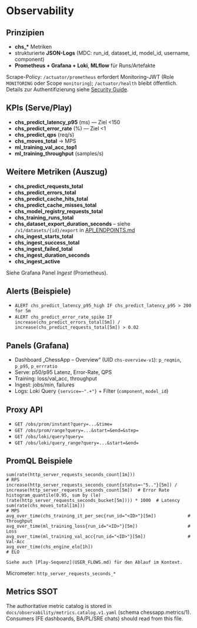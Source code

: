 # Observability

## Prinzipien

- **chs\_\*** Metriken
- strukturierte **JSON-Logs** (MDC: run_id, dataset_id, model_id, username, component)
- **Prometheus + Grafana + Loki**, **MLflow** für Runs/Artefakte

Scrape-Policy: `/actuator/prometheus` erfordert Monitoring-JWT (Role `MONITORING` oder Scope `monitoring`); `/actuator/health` bleibt öffentlich. Details zur Authentifizierung siehe [Security Guide](SECURITY_GUIDE.md).

## KPIs (Serve/Play)

- **chs_predict_latency_p95** (ms) — Ziel <150
- **chs_predict_error_rate** (%) — Ziel <1
- **chs_predict_qps** (req/s)
- **chs_moves_total** → MPS
- **ml_training_val_acc_top1**
- **ml_training_throughput** (samples/s)

## Weitere Metriken (Auszug)

- **chs_predict_requests_total**
- **chs_predict_errors_total**
- **chs_predict_cache_hits_total**
- **chs_predict_cache_misses_total**
- **chs_model_registry_requests_total**
- **chs_training_runs_total**
- **chs_dataset_export_duration_seconds** – siehe `/v1/datasets/{id}/export` in [API_ENDPOINTS.md](API_ENDPOINTS.md)
- **chs_ingest_starts_total**
- **chs_ingest_success_total**
- **chs_ingest_failed_total**
- **chs_ingest_duration_seconds**
- **chs_ingest_active**

Siehe Grafana Panel *Ingest* (Prometheus).

## Alerts (Beispiele)

- `ALERT chs_predict_latency_p95_high IF chs_predict_latency_p95 > 200 for 5m`
- `ALERT chs_predict_error_rate_spike IF increase(chs_predict_errors_total[5m]) / increase(chs_predict_requests_total[5m]) > 0.02`

## Panels (Grafana)

- Dashboard „ChessApp – Overview“ (UID `chs-overview-v1`): `p_reqmin`, `p_p95`, `p_errratio`
- Serve: p50/p95 Latenz, Error-Rate, QPS
- Training: loss/val_acc, throughput
- Ingest: jobs/min, failures
- Logs: Loki Query `{service=~".+"}` + Filter (`component`, `model_id`)

## Proxy API

- `GET /obs/prom/instant?query=...&time=`
- `GET /obs/prom/range?query=...&start=&end=&step=`
- `GET /obs/loki/query?query=`
- `GET /obs/loki/query_range?query=...&start=&end=`

## PromQL Beispiele

```
sum(rate(http_server_requests_seconds_count[1m]))                     # RPS
increase(http_server_requests_seconds_count{status=~"5.."}[5m]) / increase(http_server_requests_seconds_count[5m])  # Error Rate
histogram_quantile(0.95, sum by (le) (rate(http_server_requests_seconds_bucket[5m]))) * 1000  # Latency
sum(rate(chs_moves_total[1m]))                                        # MPS
avg_over_time(chs_training_it_per_sec{run_id="<ID>"}[5m])            # Throughput
avg_over_time(ml_training_loss{run_id="<ID>"}[5m])                   # Loss
avg_over_time(ml_training_val_acc{run_id="<ID>"}[5m])                # Val-Acc
avg_over_time(chs_engine_elo[1h])                                     # ELO

Siehe auch [Play-Sequenz](USER_FLOWS.md) für den Ablauf im Kontext.
```

Micrometer: `http_server_requests_seconds_*`

## Metrics SSOT
The authoritative metric catalog is stored in `docs/observability/metrics.catalog.v1.yaml` (schema chessapp.metrics/1).
Consumers (FE dashboards, BA/PL/SRE chats) should read from this file.

